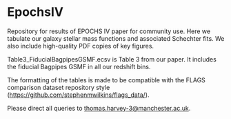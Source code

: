 # EpochsIV
Repository for results of EPOCHS IV paper for community use. Here we tabulate our galaxy stellar mass functions and associated Schechter fits. We also include high-quality PDF copies of key figures. 

Table3_FiducialBagpipesGSMF.ecsv is Table 3 from our paper. It includes the fiducial Bagpipes GSMF in all our redshift bins.

The formatting of the tables is made to be compatible with the FLAGS comparison dataset repository style (https://github.com/stephenmwilkins/flags_data/). 

Please direct all queries to thomas.harvey-3@manchester.ac.uk. 

